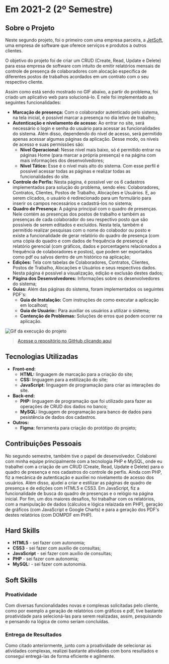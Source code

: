 # Em 2021-2 (2º Semestre)

## Sobre o Projeto

Neste segundo projeto, foi o primeiro com uma empresa parceira, a [JetSoft](https://www.jetsoft.com.br/), uma empresa de software que oferece serviços e produtos a outros clientes.

O objetivo do projeto foi de criar um CRUD (Create, Read, Update e Delete) para essa empresa de software com intuito de emitir relatórios mensais de controle de presença de colaboradores com alocação específica de diferentes postos de trabalhos acordados em um contrato com o seu respectivo cliente.

Assim como está sendo mostrado no GIF abaixo, a partir do problema, foi criado um aplicativo web para solucioná-lo. E nele foi implementado as seguintes funcionalidades:

* **Marcação de presença:** Com o colaborador autenticado pelo sistema, na tela inicial, é possível marcar a presença no dia letivo de trabalho;
* **Autenticação e nivelamento de acesso:** Ao entrar no site, será necessário o login e senha do usuário para acessar as funcionalidades do sistema. Além disso, dependendo do nível de acesso, será permitido apenas acessar algumas páginas da aplicação. Desse modo, os níveis de acesso e suas permissões são:
    - **Nível Operacional:** Nesse nível mais baixo, só é permitido entrar na páginas Home (para marcar a própria presença) e na página com mais informações dos desenvolvedores;
    - **Nível Tático:** Esse é o nível mais alto do sistema. Com esse perfil é possível acessar todas as páginas e realizar todas as funcionalidades do site.
* **Controle de Perfis:** Nesta página, é possível ver os 6 cadastros implementados para solução do problema, sendo eles: Colaboradores, Contratos, Clientes, Postos de Trabalho, Alocações e Usuários. E, ao serem clicados, o usuário é redirecionado para um formulário para inserir os campos necessários e cadastrá-los no sistema;
* **Quadro de Presença:** A página principal com o quadro de presenças. Nele contém as presenças dos postos de trabalho e também as presenças de cada colaborador do seu respectivo posto que são possíveis de serem editados e excluídos. Nesta tela, também é permitido realizar pesquisas com o nome do colabodor ou posto e existe a funcionalidade de gerar relatório do quadro de presença (com uma cópia do quadro e com dados de frequência de presença) e relatório gerencial (com gráficos, dados e porcentagens relacionados a frequência de colaboradores e postos), que podem ser exportados como pdf ou salvos dentro de um histórico na aplicação;
* **Edições:** Tela com tabelas de Colaboradores, Contratos, Clientes, Postos de Trabalho, Alocações e Usuários e seus respectivos dados. Nesta página é possível a visualização, edição e exclusão destes dados;
* **Página dos Desenvolvedores:** Informações sobre os desenvolvedores do sistema;
* **Guias:** Além das páginas do sistema, foram implementados os seguintes PDF's:
    - **Guia de Instalação:** Com instruções de como executar a aplicação em localhost;
    - **Guia de Usuário:**: Para auxiliar os usuários a utilizar o sistema;
    - **Contenção de Problemas:** Soluções de erros que podem ocorrer na aplicação.

![Gif da execução do projeto](../img/2-semestre.gif)

> [Acesse o repositório no GitHub clicando aqui](https://github.com/Inodevs/Inodevs)

## Tecnologias Utilizadas

* **Front-end:** 
    - **HTML:** linguagem de marcação para a criação do site;
    - **CSS:** linguagem para a estilização do site;
    - **JavaScript:** linguagem de programação para criar as interações do site.
* **Back-end:** 
    - **PHP:** linguagem de programação que foi utilizado para fazer as operações de CRUD dos dados no banco;
    - **MySQL:** linguagem de programação para banco de dados para pesistência de dados dos cadastros.
* **Outros:** 
    - **Figma:** ferramenta para criação do protótipo do projeto;

## Contribuições Pessoais

No segundo semestre, também tive o papel de desenvolvedor. Colaborei com minha equipe principalmente com a tecnologia PHP e MySQL, onde eu trabalhei com a criação de um CRUD (Create, Read, Update e Delete) para o quadro de presença e nos cadastros do controle de perfis. Ainda com PHP, fiz a mecânica de autenticação e auxiliei no nivelamento de acesso dos usuários. Além disso, ajudei a criar e estilizar as páginas de quadro de presença e de edições com HTML5 e CSS3. Em JavaScript, fiz a funcionalidade de busca do quadro de presenças e o relógio na página inicial. Por fim, um dos maiores desafios, foi trabalhar com os relatórios, com a manipulação de dados (cálculos e lógica relaizada em PHP), geração de gráficos (com JavaScript e Google Charts) e para a geração dos PDF's destes relatórios (com DOMPDF em PHP).

## Hard Skills

* **HTML5** - sei fazer com autonomia;
* **CSS3** - sei fazer com auxílio de consultas;
* **JavaScript** - sei fazer com auxílio de consultas;
* **PHP** - sei fazer com autonomia;
* **MySQL:** - sei fazer com autonomia.

## Soft Skills

### Proatividade

Com diversas funcionalidades novas e complexas solicitadas pelo cliente, como por exemplo a geração de relatórios com gráficos e pdf, tive bastante proatividade para selecioná-las para serem realizadas, assim, pesquisando e pensando na lógica de como seriam concluídas.

### Entrega de Resultados

Como citado anteriormente, junto com a proatividade de selecionar as atividades complexas, realizei bastante atividades com bons resultados e consegui entregá-las de forma eficiente e agilmente.